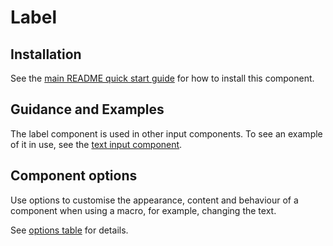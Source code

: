 # Label

## Installation

See the [main README quick start guide](https://github.com/alphagov/govuk-frontend#quick-start) for how to install this component.

## Guidance and Examples

The label component is used in other input components. To see an example of it in use, see the [text input component](https://design-system.service.gov.uk/components/text-input/).

## Component options

Use options to customise the appearance, content and behaviour of a component when using a macro, for example, changing the text.

See [options table](https://design-system.service.gov.uk/components/text-input/#options-text-input-example--label) for details.
